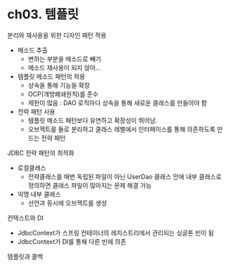 # ch03. 템플릿
분리와 재사용을 위한 디자인 패턴 적용
- 메소드 추출
  - 변하는 부분을 메소드로 빼기
  - 메소드 재사용이 되지 않아...
- 템플릿 메소드 패턴의 적용
  - 상속을 통해 기능을 확장
  - OCP(개방폐쇄원칙)를 준수 
  - 제한이 많음 : DAO 로직마다 상속을 통해 새로운 클래스를 만들어야 함
- 전략 패턴 사용
  - 템플릿 메소드 패턴보다 유연하고 확장성이 뛰어남.
  - 오브젝트를 둘로 분리하고 클래스 레벨에서 인터페이스를 통해 의존하도록 만드는 전략 패턴

JDBC 전략 패턴의 최적화
- 로컬클래스
  - 전략클래스를 매번 독립된 파일이 아닌 UserDao 클래스 안에 내부 클래스로 정의하면 클래스 파일이 많아지는 문제 해결 가능
- 익명 내부 클래스
  - 선언과 동시에 오브젝트를 생성

컨텍스트와 DI
- JdbcContext가 스프링 컨테이너의 레지스트리에서 관리되는 싱글톤 빈이 됨
- JdbcContext가 DI를 통해 다른 빈에 의존

템플릿과 콜백